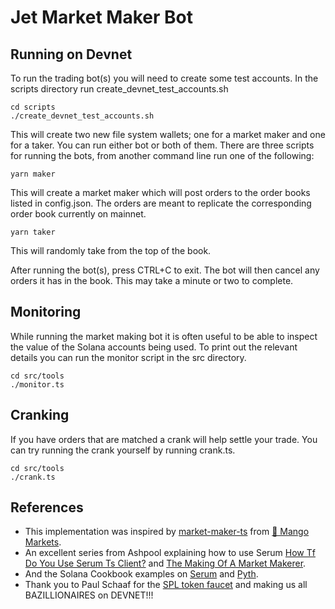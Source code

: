 # Jet Market Maker Bot



## Running on Devnet

To run the trading bot(s) you will need to create some test accounts. In the scripts directory run create_devnet_test_accounts.sh

```shell
cd scripts
./create_devnet_test_accounts.sh
```

This will create two new file system wallets; one for a market maker and one for a taker. You can run either bot or both of them.
There are three scripts for running the bots, from another command line run one of the following:

```shell
yarn maker
```

This will create a market maker which will post orders to the order books listed in config.json. The orders are meant to replicate the corresponding order book currently on mainnet.

```shell
yarn taker
```

This will randomly take from the top of the book.

After running the bot(s), press CTRL+C to exit. The bot will then cancel any orders it has in the book. This may take a minute or two to complete.


## Monitoring

While running the market making bot it is often useful to be able to inspect the value of the Solana accounts being used. To print out the relevant details you can run the monitor script in the src directory.

```shell
cd src/tools
./monitor.ts
```


## Cranking

If you have orders that are matched a crank will help settle your trade. You can try running the crank yourself by running crank.ts.

```shell
cd src/tools
./crank.ts
```


## References

- This implementation was inspired by [market-maker-ts](https://github.com/blockworks-foundation/market-maker-ts/) from [🥭 Mango Markets](https://mango.markets/).
- An excellent series from Ashpool explaining how to use Serum [How Tf Do You Use Serum Ts Client?](https://ashpoolin.github.io/how-tf-do-you-use-serum-ts-client) and [The Making Of A Market Makerer](https://ashpoolin.github.io/the-making-of-a-market-makerer).
- And the Solana Cookbook examples on [Serum](https://solanacookbook.com/integrations/serum.html) and [Pyth](https://solanacookbook.com/integrations/pyth.html).
- Thank you to Paul Schaaf for the [SPL token faucet](https://github.com/paul-schaaf/spl-token-faucet) and making us all BAZILLIONAIRES on DEVNET!!!
